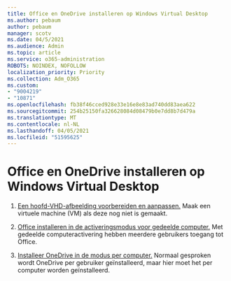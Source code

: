 ```yaml
---
title: Office en OneDrive installeren op Windows Virtual Desktop
ms.author: pebaum
author: pebaum
manager: scotv
ms.date: 04/5/2021
ms.audience: Admin
ms.topic: article
ms.service: o365-administration
ROBOTS: NOINDEX, NOFOLLOW
localization_priority: Priority
ms.collection: Adm_O365
ms.custom:
- "9004219"
- "10871"
ms.openlocfilehash: fb38f46cced928e33e16e8e83ad740dd83aea622
ms.sourcegitcommit: 254b25150fa326628084d08479b0e7dd8b7d479a
ms.translationtype: MT
ms.contentlocale: nl-NL
ms.lasthandoff: 04/05/2021
ms.locfileid: "51595625"
---
```

# <a name="install-office-and-onedrive-on-windows-virtual-desktop"></a>Office en OneDrive installeren op Windows Virtual Desktop

1. [Een hoofd-VHD-afbeelding voorbereiden en aanpassen.](https://docs.microsoft.com/azure/virtual-desktop/set-up-customize-master-image) Maak een virtuele machine (VM) als deze nog niet is gemaakt.

1. [Office installeren in de activeringsmodus voor gedeelde computer.](https://docs.microsoft.com/azure/virtual-desktop/install-office-on-wvd-master-image#install-office-in-shared-computer-activation-mode) Met gedeelde computeractivering hebben meerdere gebruikers toegang tot Office.

1. [Installeer OneDrive in de modus per computer.](https://docs.microsoft.com/azure/virtual-desktop/install-office-on-wvd-master-image#install-onedrive-in-per-machine-mode) Normaal gesproken wordt OneDrive per gebruiker geïnstalleerd, maar hier moet het per computer worden geïnstalleerd.